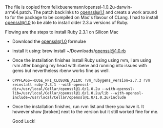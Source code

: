 The file is copied from felixbuenemann/openssl-1.0.2u-darwin-arm64.patch. The patch backlinks to openssl@1.1 and creats a work around to for the package to be compiled on Mac's flavour of CLang.
I had to install openssl@1.0 to be able to install older 2.3.x versions of Ruby.

Flowing are the steps to install Ruby 2.3.1 on Silicon Mac
- Download the openssl@1.0 formulae
- Install it using: brew install ~/Downloads/openssl@1.0.rb
- Once the installation finishes install Ruby using using rvm, I am using rvm after banging my head with rbenv and running into issues with gems but nevertheless rbenv works fine as well.
- `CPPFLAGS=-DUSE_FFI_CLOSURE_ALLOC rvm_rubygems_version=2.7.3 rvm reinstall ruby-2.3.1 --with-openssl-dir=/usr/local/Cellar/openssl@1.0/1.0.2u --with-openssl-lib=/usr/local/Cellar/openssl@1.0/1.0.2u/lib --with-openssl-include=/usr/local/Cellar/openssl@1.0/1.0.2u/include`
- Once the installation finishes, run rvm list and there you have it. It however show [broken] next to the version but it still worked fine for me.

  Good Luck!

